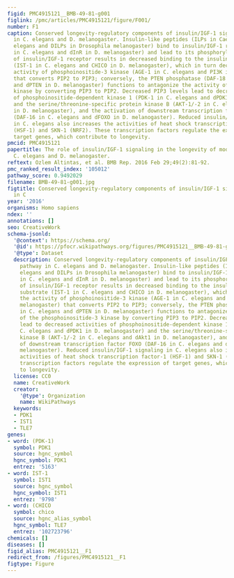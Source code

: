 ```yaml
---
figid: PMC4915121__BMB-49-81-g001
figlink: /pmc/articles/PMC4915121/figure/F001/
number: F1
caption: Conserved longevity-regulatory components of insulin/IGF-1 signaling pathway
  in C. elegans and D. melanogaster. Insulin-like peptides (ILPs in Caenorhabditis
  elegans and DILPs in Drosophila melanogaster) bind to insulin/IGF-1 receptor (DAF-2
  in C. elegans and dInR in D. melanogaster) and lead to its phosphorylation. Inhibition
  of insulin/IGF-1 receptor results in decreased binding to the insulin receptor substrate
  (IST-1 in C. elegans and CHICO in D. melanogaster), which in turn decreases the
  activity of phosphoinositide-3 kinase (AGE-1 in C. elegans and PI3K in D. melanogaster)
  that converts PIP2 to PIP3; conversely, the PTEN phosphatase (DAF-18 in C. elegans
  and dPTEN in D. melanogaster) functions to antagonize the activity of the phosphoinositide-3
  kinase by converting PIP3 to PIP2. Decreased PIP3 levels lead to decreased activities
  of phosphoinositide-dependent kinase 1 (PDK-1 in C. elegans and dPDK1 in D. melanogaster)
  and the serine/threonine-specific protein kinase B (AKT-1/-2 in C. elegans and dAkt1
  in D. melanogaster), and the activation of downstream transcription factor FOXO
  (DAF-16 in C. elegans and dFOXO in D. melanogaster). Reduced insulin/IGF-1 signaling
  in C. elegans also increases the activities of heat shock transcription factor-1
  (HSF-1) and SKN-1 (NRF2). These transcription factors regulate the expression of
  target genes, which contribute to longevity.
pmcid: PMC4915121
papertitle: The role of insulin/IGF-1 signaling in the longevity of model invertebrates,
  C. elegans and D. melanogaster.
reftext: Ozlem Altintas, et al. BMB Rep. 2016 Feb 29;49(2):81-92.
pmc_ranked_result_index: '105012'
pathway_score: 0.9492029
filename: BMB-49-81-g001.jpg
figtitle: Conserved longevity-regulatory components of insulin/IGF-1 signaling pathway
  in C
year: '2016'
organisms: Homo sapiens
ndex: ''
annotations: []
seo: CreativeWork
schema-jsonld:
  '@context': https://schema.org/
  '@id': https://pfocr.wikipathways.org/figures/PMC4915121__BMB-49-81-g001.html
  '@type': Dataset
  description: Conserved longevity-regulatory components of insulin/IGF-1 signaling
    pathway in C. elegans and D. melanogaster. Insulin-like peptides (ILPs in Caenorhabditis
    elegans and DILPs in Drosophila melanogaster) bind to insulin/IGF-1 receptor (DAF-2
    in C. elegans and dInR in D. melanogaster) and lead to its phosphorylation. Inhibition
    of insulin/IGF-1 receptor results in decreased binding to the insulin receptor
    substrate (IST-1 in C. elegans and CHICO in D. melanogaster), which in turn decreases
    the activity of phosphoinositide-3 kinase (AGE-1 in C. elegans and PI3K in D.
    melanogaster) that converts PIP2 to PIP3; conversely, the PTEN phosphatase (DAF-18
    in C. elegans and dPTEN in D. melanogaster) functions to antagonize the activity
    of the phosphoinositide-3 kinase by converting PIP3 to PIP2. Decreased PIP3 levels
    lead to decreased activities of phosphoinositide-dependent kinase 1 (PDK-1 in
    C. elegans and dPDK1 in D. melanogaster) and the serine/threonine-specific protein
    kinase B (AKT-1/-2 in C. elegans and dAkt1 in D. melanogaster), and the activation
    of downstream transcription factor FOXO (DAF-16 in C. elegans and dFOXO in D.
    melanogaster). Reduced insulin/IGF-1 signaling in C. elegans also increases the
    activities of heat shock transcription factor-1 (HSF-1) and SKN-1 (NRF2). These
    transcription factors regulate the expression of target genes, which contribute
    to longevity.
  license: CC0
  name: CreativeWork
  creator:
    '@type': Organization
    name: WikiPathways
  keywords:
  - PDK1
  - IST1
  - TLE7
genes:
- word: (PDK-1)
  symbol: PDK1
  source: hgnc_symbol
  hgnc_symbol: PDK1
  entrez: '5163'
- word: IST-1
  symbol: IST1
  source: hgnc_symbol
  hgnc_symbol: IST1
  entrez: '9798'
- word: (CHICO
  symbol: chico
  source: hgnc_alias_symbol
  hgnc_symbol: TLE7
  entrez: '102723796'
chemicals: []
diseases: []
figid_alias: PMC4915121__F1
redirect_from: /figures/PMC4915121__F1
figtype: Figure
---
```

